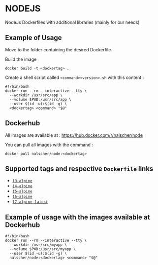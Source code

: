 # NODEJS
NodeJs Dockerfiles with additional libraries (mainly for our needs)

## Example of Usage

Move to the folder containing the desired Dockerfile.

Build the image
```
docker build -t <dockertag> .
```

Create a shell script called `<command><version>.sh` with this content :
```
#!/bin/bash
docker run --rm --interactive --tty \
  --workdir /usr/src/app \
  --volume $PWD:/usr/src/app \
  --user $(id -u):$(id -g) \
  <dockertag> <command> "$@"
```

## Dockerhub
All images are available at : https://hub.docker.com/r/nalscher/node

You can pull all images with the command :
```
docker pull nalscher/node:<dockertag>
```

## Supported tags and respective `Dockerfile` links

-	[`13-alpine`](https://github.com/ihneo/node/blob/master/13/alpine/Dockerfile)
-	[`14-alpine`](https://github.com/ihneo/node/blob/master/14/alpine/Dockerfile)
-	[`15-alpine`](https://github.com/ihneo/node/blob/master/15/alpine/Dockerfile)
-	[`16-alpine`](https://github.com/ihneo/node/blob/master/16/alpine/Dockerfile)
-	[`17-alpine`, `latest`](https://github.com/ihneo/node/blob/master/17/alpine/Dockerfile)

## Example of usage with the images available at Dockerhub
```
#!/bin/bash
docker run --rm --interactive --tty \
  --workdir /usr/src/myapp \
  --volume $PWD:/usr/src/myapp \
  --user $(id -u):$(id -g) \
  nalscher/node:<dockertag> <command> "$@"
```